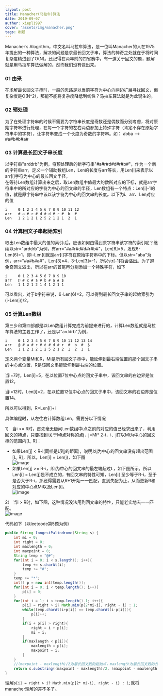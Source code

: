 ```yaml
---
layout: post
title: Manacher(马拉车)算法
date: 2019-09-07
auther: xiepl1997
cover: 'assets/img/manacher.png'
tags: 刷题
---
```


Manacher’s Alogrithm，中文名叫马拉车算法，是一位叫Manacher的人在1975年提出的一种算法，解决的问题是求最长回文子串，算法的神奇之处就在于将时间复杂度精进到了O(N)。还记得在两年前的四省赛中，有一道关于回文的题，题解就是用马拉车算法做解的，然而我们没有做出来。  

### 01 由来
在求解最长回文子串时，一般的思路是以当前字符为中心向两边扩展寻找回文，但复杂度是O(N^2)，那能不能将复杂度降低到线性？马拉车算法就是为此诞生的。  

### 02 预处理
为了在处理字符串的时候不需要为字符串长度是奇数还是偶数而分别考虑，将对原始字符串进行处理，在每一个字符的左右两边都加上特殊字符（肯定不存在原始字符串中的字符），让字符串变成一个长度为奇数的字符串。如： abba --> #a#b#b#a#  

### 03 计算最长回文子串长度
以字符串"arddrb"为例，将预处理后的新字符串"#a#r#d#d#r#b#"，作为一个新的字符串arr，定义一个辅助数组Len，Len的长度与arr等长，用Len[i]来表示以arr[i]字符为中心的最长回文半径。  
在等待Len数组计算出来之后，取Len数组中值最大的数所对应的下标，就是arr字符串中的所对应的字符为中心的回文串的半径，Len数组有一个特点：Len[i]-1的值，就是原字符串中该以该字符为中心的回文串的长度。以下为i、arr、Len对应的值
```
i     0 1 2 3 4 5 6 7 8 9 10 11 12
arr   # a # r # d # d # r #  b  #
Len   1 2 1 2 1 2 5 2 1 2 1  2  1
```

### 04 计算回文子串起始索引
取出Len数组中最大的值的索引i后，应该如何由得到原字符串该字符的索引呢？继续以str="arddrb"为例，有arr="#a#r#d#d#r#b#"，Len[6]=5，发现6-Len(6)=1，即i-Len[i]就是arr[i]字符在原始字符串中的下标。但以str="aba"为例，arr="#a#b#a#"，Len[3]=4，3-Len[3]=-1，所以str[-1]将会溢出。为了避免奇回文溢出，所以在arr的首尾再分别添加一个特殊字符，如下
```
i     0 1 2 3 4 5 6 7 8 9 10
arr   @ # c # a # b # a # $
Len   1 1 2 1 2 1 4 1 2 1 1
```
可以看出，对于b字符来说，6-Len(6)=2，可以得到最长回文子串的起始索引为(i-Len(i))/2。

### 05 计算Len数组
第三步和第四部都是以Len数组计算完成为前提来进行的，计算Len数组就是马拉车算法的主要工作了，还是以"arddrb"为例，
```
i     0 1 2 3 4 5 6 7 8 9 10 11 12 13 14
arr   @ # a # r # d # d # r  #  b  #  $
Len   1 1 2 1 2 1 2 5 2 1 2  1  2  1  1
```
定义两个变量Mi和R，Mi是所有回文子串中，能延伸到最右端位置的那个回文子串的中心点位置，R是该回文串能延伸到最右端的位置。  

当i=7时，Len[i]=5，在以位置7位中心点的回文子串中，该回文串的右边界是位置12。  

当i=12时，Len[i]=2，在以位置12位中心点的回文子串中，该回文串的右边界是位置14。  

所以可以得到，R=Len[i]+i  

具体编程时，从左往右计算数组Len，需要分以下情况  

1） 当i <= R时，首先毫无疑问Len数组中i点之前的对应的值已经求出来了，利用回文的特点，只要找到i关于Mi点对称的点j，j=Mi* 2-i，i、j在以Mi为中心的回文串的范围内[L, R]：
* 如果Len[j] < R-i(同样是L到j的距离)，说明以j为中心的回文串没有超出范围[L, R]，所以，Len[i] = Len(j)，如下图  
![image](https://github.com/xiepl1997/xiepl1997.github.io/raw/master/assets/img/2019090701.png)  
* 如果Len[j] >= R-i，即j为中心的回文串的最左端超过L，如下图所示，所以Len[i] = Len[j]是不成立的，有回文串的特性可知，Len[i] 至少等于R-i，至于是否大于R-i，那还得需要从R+1开始一一匹配，直到失配为止，从而更新R和对应的中心点Mi以及Len[i]。  
![image](https://github.com/xiepl1997/xiepl1997.github.io/raw/master/assets/img/2019090702.png)  

2） 当i > R时，如下图，这种情况没法用到回文串的特性，只能老实地去一一匹配。  
![image](https://github.com/xiepl1997/xiepl1997.github.io/raw/master/assets/img/2019090703.png)  

代码如下（以leetcode第5题为例）
```java
public String longestPalindrome(String s) {
	int mi = 0;
	int right = 0;
	int maxlength = 0;
	int maxpoint = 0;
	String temp = "@#";
	for(int i = 0; i < s.length(); i++){
		temp += s.charAt(i);
		temp += "#";
	}
	temp += "*";
	int[] p = new int[temp.length()];
	for(int i = 0; i < temp.length(); i++){
		p[i] = 0;
	}
	for(int i = 1; i < temp.length()-1; i++){
		p[i] = right > i? Math.min(p[2*mi-i], right - i) : 1;
		while(temp.charAt(i+p[i]) == temp.charAt(i-p[i])){
			p[i]++;
		}
		if(i + p[i] > right){
			right = i + p[i];
			mi = i;
		}
		if(maxlength < p[i]){
			maxlength = p[i];
			maxpoint = i;
		}
	}
	//(maxpoint - maxlength)/2为最长回文数的起始点，maxlength为最长回文数的长度
	return s.substring((maxpoint - maxlength)/2, (maxpoint - maxlength)/2 + maxlength - 1);
}
```
理解`p[i] = right > i? Math.min(p[2* mi-i], right - i) : 1;`就将manacher理解的差不多了。
